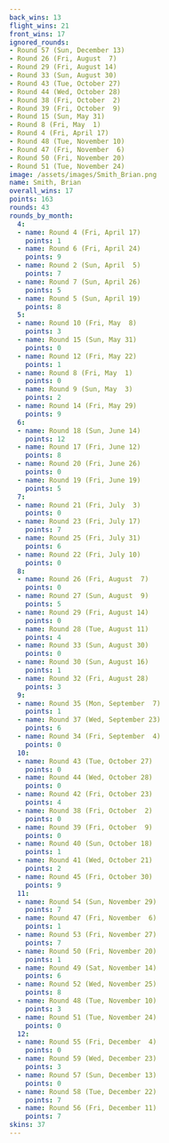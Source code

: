 ```yaml
---
back_wins: 13
flight_wins: 21
front_wins: 17
ignored_rounds:
- Round 57 (Sun, December 13)
- Round 26 (Fri, August  7)
- Round 29 (Fri, August 14)
- Round 33 (Sun, August 30)
- Round 43 (Tue, October 27)
- Round 44 (Wed, October 28)
- Round 38 (Fri, October  2)
- Round 39 (Fri, October  9)
- Round 15 (Sun, May 31)
- Round 8 (Fri, May  1)
- Round 4 (Fri, April 17)
- Round 48 (Tue, November 10)
- Round 47 (Fri, November  6)
- Round 50 (Fri, November 20)
- Round 51 (Tue, November 24)
image: /assets/images/Smith_Brian.png
name: Smith, Brian
overall_wins: 17
points: 163
rounds: 43
rounds_by_month:
  4:
  - name: Round 4 (Fri, April 17)
    points: 1
  - name: Round 6 (Fri, April 24)
    points: 9
  - name: Round 2 (Sun, April  5)
    points: 7
  - name: Round 7 (Sun, April 26)
    points: 5
  - name: Round 5 (Sun, April 19)
    points: 8
  5:
  - name: Round 10 (Fri, May  8)
    points: 3
  - name: Round 15 (Sun, May 31)
    points: 0
  - name: Round 12 (Fri, May 22)
    points: 1
  - name: Round 8 (Fri, May  1)
    points: 0
  - name: Round 9 (Sun, May  3)
    points: 2
  - name: Round 14 (Fri, May 29)
    points: 9
  6:
  - name: Round 18 (Sun, June 14)
    points: 12
  - name: Round 17 (Fri, June 12)
    points: 8
  - name: Round 20 (Fri, June 26)
    points: 0
  - name: Round 19 (Fri, June 19)
    points: 5
  7:
  - name: Round 21 (Fri, July  3)
    points: 0
  - name: Round 23 (Fri, July 17)
    points: 7
  - name: Round 25 (Fri, July 31)
    points: 6
  - name: Round 22 (Fri, July 10)
    points: 0
  8:
  - name: Round 26 (Fri, August  7)
    points: 0
  - name: Round 27 (Sun, August  9)
    points: 5
  - name: Round 29 (Fri, August 14)
    points: 0
  - name: Round 28 (Tue, August 11)
    points: 4
  - name: Round 33 (Sun, August 30)
    points: 0
  - name: Round 30 (Sun, August 16)
    points: 1
  - name: Round 32 (Fri, August 28)
    points: 3
  9:
  - name: Round 35 (Mon, September  7)
    points: 1
  - name: Round 37 (Wed, September 23)
    points: 6
  - name: Round 34 (Fri, September  4)
    points: 0
  10:
  - name: Round 43 (Tue, October 27)
    points: 0
  - name: Round 44 (Wed, October 28)
    points: 0
  - name: Round 42 (Fri, October 23)
    points: 4
  - name: Round 38 (Fri, October  2)
    points: 0
  - name: Round 39 (Fri, October  9)
    points: 0
  - name: Round 40 (Sun, October 18)
    points: 1
  - name: Round 41 (Wed, October 21)
    points: 2
  - name: Round 45 (Fri, October 30)
    points: 9
  11:
  - name: Round 54 (Sun, November 29)
    points: 7
  - name: Round 47 (Fri, November  6)
    points: 1
  - name: Round 53 (Fri, November 27)
    points: 7
  - name: Round 50 (Fri, November 20)
    points: 1
  - name: Round 49 (Sat, November 14)
    points: 6
  - name: Round 52 (Wed, November 25)
    points: 8
  - name: Round 48 (Tue, November 10)
    points: 3
  - name: Round 51 (Tue, November 24)
    points: 0
  12:
  - name: Round 55 (Fri, December  4)
    points: 0
  - name: Round 59 (Wed, December 23)
    points: 3
  - name: Round 57 (Sun, December 13)
    points: 0
  - name: Round 58 (Tue, December 22)
    points: 7
  - name: Round 56 (Fri, December 11)
    points: 7
skins: 37
---
```

